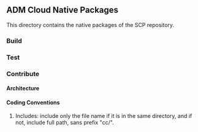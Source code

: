 ## ADM Cloud Native Packages

This directory contains the native packages of the SCP repository.

### Build

### Test

### Contribute

#### Architecture

#### Coding Conventions

1. Includes: include only the file name if it is in the same directory, and if not, include full
   path, sans prefix "cc/".
